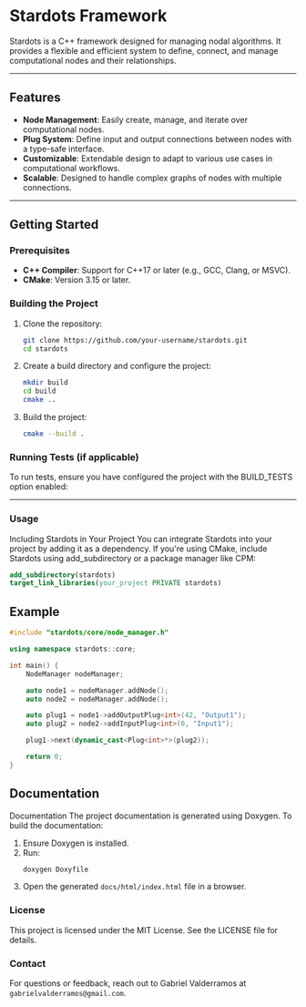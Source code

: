 # Stardots Framework

Stardots is a C++ framework designed for managing nodal algorithms. It provides a flexible and efficient system to define, connect, and manage computational nodes and their relationships.

---

## Features

- **Node Management**: Easily create, manage, and iterate over computational nodes.
- **Plug System**: Define input and output connections between nodes with a type-safe interface.
- **Customizable**: Extendable design to adapt to various use cases in computational workflows.
- **Scalable**: Designed to handle complex graphs of nodes with multiple connections.

---

## Getting Started

### Prerequisites

- **C++ Compiler**: Support for C++17 or later (e.g., GCC, Clang, or MSVC).
- **CMake**: Version 3.15 or later.

### Building the Project

1. Clone the repository:
    ```bash
    git clone https://github.com/your-username/stardots.git
    cd stardots
    ```

2. Create a build directory and configure the project:
    ```bash
    mkdir build
    cd build
    cmake ..
    ```

3. Build the project:
    ```bash
    cmake --build .
    ```

### Running Tests (if applicable)
To run tests, ensure you have configured the project with the BUILD_TESTS option enabled:

---

### Usage
Including Stardots in Your Project
You can integrate Stardots into your project by adding it as a dependency. If you're using CMake, include Stardots using add_subdirectory or a package manager like CPM:

```cmake
add_subdirectory(stardots)
target_link_libraries(your_project PRIVATE stardots)
```

## Example

```cpp
#include "stardots/core/node_manager.h"

using namespace stardots::core;

int main() {
    NodeManager nodeManager;

    auto node1 = nodeManager.addNode();
    auto node2 = nodeManager.addNode();

    auto plug1 = node1->addOutputPlug<int>(42, "Output1");
    auto plug2 = node2->addInputPlug<int>(0, "Input1");

    plug1->next(dynamic_cast<Plug<int>*>(plug2));

    return 0;
}
```

## Documentation
Documentation
The project documentation is generated using Doxygen. To build the documentation:

1. Ensure Doxygen is installed.
2. Run:
    ```bash
    doxygen Doxyfile
    ```
3. Open the generated `docs/html/index.html` file in a browser.

### License
This project is licensed under the MIT License. See the LICENSE file for details.

### Contact
For questions or feedback, reach out to Gabriel Valderramos at `gabrielvalderramos@gmail.com`.